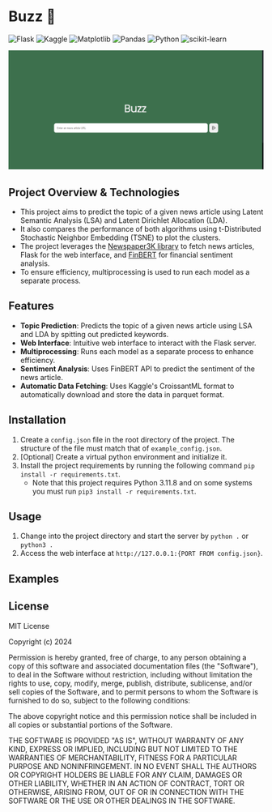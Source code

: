 # Buzz 📰

![Flask](https://img.shields.io/badge/flask-%23000.svg?style=for-the-badge&logo=flask&logoColor=white)
![Kaggle](https://img.shields.io/badge/Kaggle-035a7d?style=for-the-badge&logo=kaggle&logoColor=white)
![Matplotlib](https://img.shields.io/badge/Matplotlib-%23ffffff.svg?style=for-the-badge&logo=Matplotlib&logoColor=black)
![Pandas](https://img.shields.io/badge/pandas-%23150458.svg?style=for-the-badge&logo=pandas&logoColor=white)
![Python](https://img.shields.io/badge/python-3670A0?style=for-the-badge&logo=python&logoColor=ffdd54)
![scikit-learn](https://img.shields.io/badge/scikit--learn-%23F7931E.svg?style=for-the-badge&logo=scikit-learn&logoColor=white)

![main](./screenshots/main.png)

## Project Overview & Technologies

- This project aims to predict the topic of a given news article using Latent Semantic Analysis (LSA) and Latent Dirichlet Allocation (LDA). 
- It also compares the performance of both algorithms using t-Distributed Stochastic Neighbor Embedding (TSNE) to plot the clusters. 
- The project leverages the [Newspaper3K library](https://github.com/codelucas/newspaper) to fetch news articles, Flask for the web interface, and [FinBERT](https://huggingface.co/ProsusAI/finbert) for financial sentiment analysis. 
- To ensure efficiency, multiprocessing is used to run each model as a separate process.

## Features

- **Topic Prediction**: Predicts the topic of a given news article using LSA and LDA by spitting out predicted keywords.
- **Web Interface**: Intuitive web interface to interact with the Flask server.
- **Multiprocessing**: Runs each model as a separate process to enhance efficiency.
- **Sentiment Analysis**: Uses FinBERT API to predict the sentiment of the news article.
- **Automatic Data Fetching**: Uses Kaggle's CroissantML format to automatically download and store the data in parquet format.

## Installation

1. Create a `config.json` file in the root directory of the project. The structure of the file must match that of `example_config.json`.
2. [Optional] Create a virtual python environment and initialize it.
3. Install the project requirements by running the following command `pip install -r requirements.txt`.
    - Note that this project requires Python 3.11.8 and on some systems you must run `pip3 install -r requirements.txt`.

## Usage

1. Change into the project directory and start the server by `python .` or `python3 .`
2. Access the web interface at `http://127.0.0.1:{PORT FROM config.json}`.

## Examples



## License

MIT License

Copyright (c) 2024

Permission is hereby granted, free of charge, to any person obtaining a copy of this software and associated documentation files (the "Software"), to deal in the Software without restriction, including without limitation the rights to use, copy, modify, merge, publish, distribute, sublicense, and/or sell copies of the Software, and to permit persons to whom the Software is furnished to do so, subject to the following conditions:

The above copyright notice and this permission notice shall be included in all copies or substantial portions of the Software.

THE SOFTWARE IS PROVIDED "AS IS", WITHOUT WARRANTY OF ANY KIND, EXPRESS OR IMPLIED, INCLUDING BUT NOT LIMITED TO THE WARRANTIES OF MERCHANTABILITY, FITNESS FOR A PARTICULAR PURPOSE AND NONINFRINGEMENT. IN NO EVENT SHALL THE AUTHORS OR COPYRIGHT HOLDERS BE LIABLE FOR ANY CLAIM, DAMAGES OR OTHER LIABILITY, WHETHER IN AN ACTION OF CONTRACT, TORT OR OTHERWISE, ARISING FROM, OUT OF OR IN CONNECTION WITH THE SOFTWARE OR THE USE OR OTHER DEALINGS IN THE SOFTWARE.
